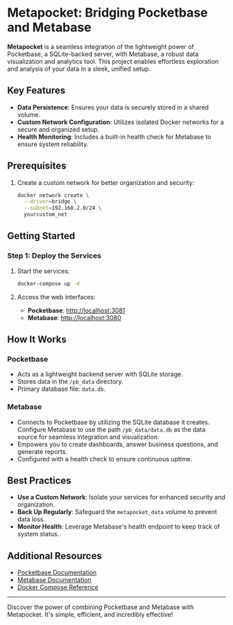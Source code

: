 # Metapocket: Bridging Pocketbase and Metabase

**Metapocket** is a seamless integration of the lightweight power of Pocketbase, a SQLite-backed server, with Metabase, a robust data visualization and analytics tool. This project enables effortless exploration and analysis of your data in a sleek, unified setup.

## Key Features

- **Data Persistence**: Ensures your data is securely stored in a shared volume.
- **Custom Network Configuration**: Utilizes isolated Docker networks for a secure and organized setup.
- **Health Monitoring**: Includes a built-in health check for Metabase to ensure system reliability.

## Prerequisites
1. Create a custom network for better organization and security:

   ```bash
   docker network create \
     --driver=bridge \
     --subnet=192.168.2.0/24 \
     yourcustom_net
   ```

## Getting Started

### Step 1: Deploy the Services

1. Start the services:

   ```bash
   docker-compose up -d
   ```

2. Access the web interfaces:
   - **Pocketbase**: [http://localhost:3081](http://localhost:3081)
   - **Metabase**: [http://localhost:3080](http://localhost:3080)

## How It Works

### Pocketbase

- Acts as a lightweight backend server with SQLite storage.
- Stores data in the `/pb_data` directory.
- Primary database file: `data.db`.

### Metabase

- Connects to Pocketbase by utilizing the SQLite database it creates. Configure Metabase to use the path `/pb_data/data.db` as the data source for seamless integration and visualization.
- Empowers you to create dashboards, answer business questions, and generate reports.
- Configured with a health check to ensure continuous uptime.

## Best Practices

- **Use a Custom Network**: Isolate your services for enhanced security and organization.
- **Back Up Regularly**: Safeguard the `metapocket_data` volume to prevent data loss.
- **Monitor Health**: Leverage Metabase's health endpoint to keep track of system status.

## Additional Resources

- [Pocketbase Documentation](https://pocketbase.io/docs/)
- [Metabase Documentation](https://www.metabase.com/docs/)
- [Docker Compose Reference](https://docs.docker.com/compose/compose-file/)

---

Discover the power of combining Pocketbase and Metabase with Metapocket. It's simple, efficient, and incredibly effective!